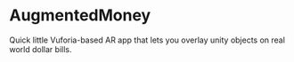 AugmentedMoney
==============

Quick little Vuforia-based AR app that lets you overlay unity objects on real world dollar bills. 
